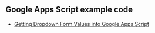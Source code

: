 ## Google Apps Script example code

* [Getting Dropdown Form Values into Google Apps Script](dropdown-form-apps-script.md)
